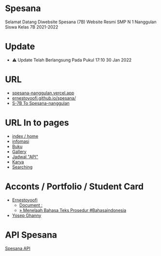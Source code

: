 # Spesana

Selamat Datang Diwebsite Spesana (7B) 
Website Resmi SMP N 1 Nanggulan Siswa Kelas 7B 2021-2022

# Update
 - ⚠ Update Telah Berlangsung Pada Pukul 17:10 30 Jan 2022

# URL 
 - [spesana-nanggulan.vercel.app](https://spesana-nanggulan.vercel.app/)
 - [ernestoyoofi.github.io/spesana/](https://ernestoyoofi.github.io/spesana/)
 - [S-7B To Spesana-nanggulan](https://s-7b.vercel.app/)

# URL In to pages
 - [index / home](https://ernestoyoofi.github.io/spesana/) 
 - [infomasi](https://ernestoyoofi.github.io/spesana/informasi) 
 - [Buku](https://ernestoyoofi.github.io/spesana/buku)
 - [Gallery](https://ernestoyoofi.github.io/spesana/gallery)
 - [Jadwal "API"](https://ernestoyoofi.github.io/spesana/jadwal)
 - [Karya](https://ernestoyoofi.github.io/spesana/karya)
 - [Searching](https://ernestoyoofi.github.io/spesana/search)

# Acconts / Portfolio / Student Card
- [Ernestoyoofi](https://ernestoyoofi.github.io/spesana/card-student/ernestoyoofi/)
   - [Document :](https://ernestoyoofi.github.io/spesana/card-student/ernestoyoofi/dokument.html)
   - [» Menelaah Bahasa Teks Prosedur #Bahasaindonesia](https://ernestoyoofi.github.io/spesana/card-student/ernestoyoofi/dokument/Menelaah-Bahasa-Teks-Prosedur)
- [Yosep Ghanny](https://ernestoyoofi.github.io/spesana/card-student/yosepghanny)

# API Spesana

[Spesana API](https://api-spesana.github.io/)
